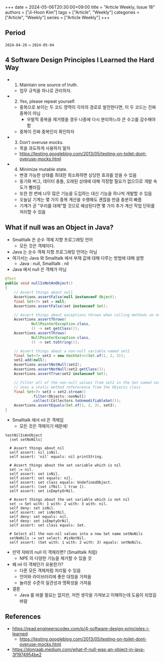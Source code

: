 +++ 
date = 2024-05-06T20:30:00+09:00
title = "Article Weekly, Issue 18"
authors = ["Ji-Hoon Kim"]
tags = ["Article", "Weekly"]
categories = ["Article", "Weekly"]
series = ["Article Weekly"]
+++

## Period

`2024-04-28` ~ `2024-05-04`

## **4 Software Design Principles I Learned the Hard Way**

- 1. Maintain one source of truth.
  - 업무 규칙을 하나로 관리하자.
- 2. Yes, please repeat yourself.
  - 중복으로 보이는 두 코드 영역이 각자의 경로로 발전한다면, 이 두 코드는 진짜 중복이 아님
    - 우발적 중복을 제거했을 경우 나중에 다시 분리하느라 큰 수고를 감수해야 함
  - 중복이 진짜 중복인지 확인하자
- 3. Don’t overuse mocks.
  - 목을 과도하게 사용하지 말자
  - https://testing.googleblog.com/2013/05/testing-on-toilet-dont-overuse-mocks.html
- 4. Minimize mutable state.
  - 변경 가능한 상태를 최대한 최소화하면 상당한 효과를 얻을 수 있음
  - 동기화 버그, 데이터 충돌, 오래된 상태에 대해 걱정할 필요가 없으므로 개발 속도가 빨라짐
  - 또한 한 번에 너무 많은 기능을 도입하는 대신 기능을 하나씩 개발할 수 있음
  - 오늘날 기계는 몇 가지 중복 계산을 수행해도 괜찮을 만큼 충분히 빠름
  - 기계가 곧 "우리를 대체"할 것으로 예상된다면 몇 가지 추가 계산 작업 단위를 처리할 수 있음

## **What if null was an Object in Java?**

- Smalltalk 은 순수 객체 지향 프로그래밍 언어
  - 모든 것은 객체이다.
- Java 는 순수 객체 지향 프로그래밍 언어는 아님
- 여기서는 Java 와 Smalltalk 에서 부재 값에 대해 다루는 방법에 대해 설명
  - Java : null, Smalltalk : nil
- Java 에서 null 은 객체가 아님

```java
@Test
public void nullIsNotAnObject()
{
    // Assert things about null
    Assertions.assertFalse(null instanceof Object);
    final Set<?> set = null;
    Assertions.assertFalse(set instanceof Set);

    // Assert things about exceptions thrown when calling methods on null
    Assertions.assertThrows(
            NullPointerException.class,
            () -> set.getClass());
    Assertions.assertThrows(
            NullPointerException.class,
            () -> set.toString());

    // Assert things about a non-null variable named set2
    final Set<?> set2 = new HashSet<>(Set.of(1, 2, 3));
    set2.add(null);
    Assertions.assertNotNull(set2);
    Assertions.assertNotNull(set2.getClass());
    Assertions.assertTrue(set2 instanceof Set);

    // Filter all of the non-null values from set2 in the Set named set3
    // Uses a static method refererence from the Objects class
    final Set<?> set3 = set2.stream()
            .filter(Objects::nonNull)
            .collect(Collectors.toUnmodifiableSet());
    Assertions.assertEquals(Set.of(1, 2, 3), set3);
}
```

- Smalltalk 에서 nil 은 객체임
  - 모든 것은 객체이기 때문에!

```smalltalk
testNilIsAnObject
  |set setNoNils|

  # Assert things about nil
  self assert: nil isNil.
  self assert: 'nil' equals: nil printString.

  # Assert things about the set variable which is nil
  set := nil.
  self assert: set isNil.
  self assert: set equals: nil.
  self assert: set class equals: UndefinedObject.
  self assert: (set ifNil: [ true ]).
  self assert: set isEmptyOrNil.

  # Assert things about the set variable which is not nil
  set := Set with: 1 with: 2 with: 3 with: nil.
  self deny: set isNil.
  self assert: set isNotNil.
  self deny: set equals: nil.
  self deny: set isEmptyOrNil.
  self assert: set class equals: Set.

  # Select all the non-nil values into a new Set name setNoNils
  setNoNils := set select: #isNotNil.
  self assert: (Set with: 1 with: 2 with: 3) equals: setNoNils.
```

- 만약 자바의 null 이 객체라면? (Smalltalk 처럼)
  - NPE 의 다양한 기능을 제거할 수 있을 것
- 왜 nil 이 객체인가 유용한가?
  - 다른 모든 객체처럼 처리될 수 있음
  - 언어와 라이브러리에 좋은 대칭을 가져옴
  - 놀라운 수준의 일관성과 명확성을 가져옴
- 결론
  - Java 를 바꿀 필요는 없지만, 저런 생각을 가져보고 이해하는데 도움이 되었길 바람

## References

- https://read.engineerscodex.com/p/4-software-design-principles-i-learned
  - https://testing.googleblog.com/2013/05/testing-on-toilet-dont-overuse-mocks.html
- https://donraab.medium.com/what-if-null-was-an-object-in-java-3f1974954be2
